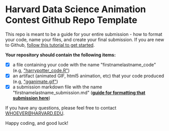 # Harvard Data Science Animation Contest Github Repo Template

This repo is meant to be a guide for your entire submission - how to format your code, name your files, and create your final submission. If you are new to Github, [follow this tutorial to get started](https://guides.github.com/activities/hello-world/).

**Your repository should contain the following items:**
- [x] a file containing your code with the name "firstnamelastname_code" (e.g, ["harrypotter_code.R"](harrypotter_code.R))
- [x] an artifact (animated GIF, html5 animation, etc) that your code produced (e.g, ["gganimate.gif"](gganimate.gif))
- [x] a submission markdown file with the name "firstnamelastname_submission.md" (**[guide for formatting that submission here](SubmissionTemplate.md)**)

If you have any questions, please feel free to contact WHOEVER@HARVARD.EDU.

Happy coding, and good luck!
